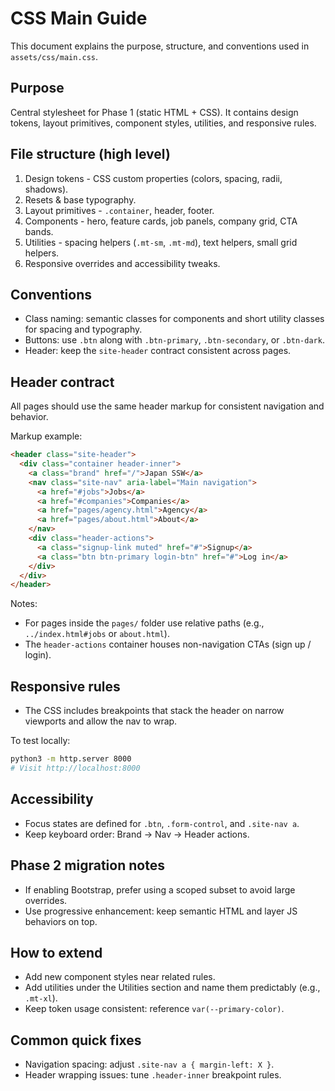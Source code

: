 # CSS Main Guide

This document explains the purpose, structure, and conventions used in `assets/css/main.css`.

## Purpose

Central stylesheet for Phase 1 (static HTML + CSS). It contains design tokens, layout primitives, component styles, utilities, and responsive rules.

## File structure (high level)

1. Design tokens - CSS custom properties (colors, spacing, radii, shadows).
2. Resets & base typography.
3. Layout primitives - `.container`, header, footer.
4. Components - hero, feature cards, job panels, company grid, CTA bands.
5. Utilities - spacing helpers (`.mt-sm`, `.mt-md`), text helpers, small grid helpers.
6. Responsive overrides and accessibility tweaks.

## Conventions

- Class naming: semantic classes for components and short utility classes for spacing and typography.
- Buttons: use `.btn` along with `.btn-primary`, `.btn-secondary`, or `.btn-dark`.
- Header: keep the `site-header` contract consistent across pages.

## Header contract

All pages should use the same header markup for consistent navigation and behavior.

Markup example:

```html
<header class="site-header">
  <div class="container header-inner">
    <a class="brand" href="/">Japan SSW</a>
    <nav class="site-nav" aria-label="Main navigation">
      <a href="#jobs">Jobs</a>
      <a href="#companies">Companies</a>
      <a href="pages/agency.html">Agency</a>
      <a href="pages/about.html">About</a>
    </nav>
    <div class="header-actions">
      <a class="signup-link muted" href="#">Signup</a>
      <a class="btn btn-primary login-btn" href="#">Log in</a>
    </div>
  </div>
</header>
```

Notes:

- For pages inside the `pages/` folder use relative paths (e.g., `../index.html#jobs` or `about.html`).
- The `header-actions` container houses non-navigation CTAs (sign up / login).

## Responsive rules

- The CSS includes breakpoints that stack the header on narrow viewports and allow the nav to wrap.

To test locally:

```bash
python3 -m http.server 8000
# Visit http://localhost:8000
```

## Accessibility

- Focus states are defined for `.btn`, `.form-control`, and `.site-nav a`.
- Keep keyboard order: Brand -> Nav -> Header actions.

## Phase 2 migration notes

- If enabling Bootstrap, prefer using a scoped subset to avoid large overrides.
- Use progressive enhancement: keep semantic HTML and layer JS behaviors on top.

## How to extend

- Add new component styles near related rules.
- Add utilities under the Utilities section and name them predictably (e.g., `.mt-xl`).
- Keep token usage consistent: reference `var(--primary-color)`.

## Common quick fixes

- Navigation spacing: adjust `.site-nav a { margin-left: X }`.
- Header wrapping issues: tune `.header-inner` breakpoint rules.

